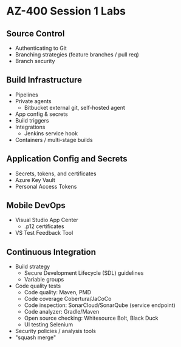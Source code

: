 # AZ-400 Session 1 Labs

## Source Control
  * Authenticating to Git
  * Branching strategies (feature branches / pull req)
  * Branch security

## Build Infrastructure
  * Pipelines
  * Private agents
    * Bitbucket external git, self-hosted agent
  * App config & secrets
  * Build triggers
  * Integrations
    * Jenkins service hook
  * Containers / multi-stage builds

## Application Config and Secrets
  * Secrets, tokens, and certificates
  * Azure Key Vault
  * Personal Access Tokens

## Mobile DevOps
  * Visual Studio App Center
    * .p12 certificates
  * VS Test Feedback Tool

## Continuous Integration
  * Build strategy
    * Secure Development Lifecycle (SDL) guidelines
    * Variable groups
  * Code quality tests
    * Code quality: Maven, PMD
    * Code coverage Cobertura/JaCoCo
    * Code inspection: SonarCloud/SonarQube (service endpoint)
    * Code analyzer: Gradle/Maven
    * Open source checking: Whitesource Bolt, Black Duck
    * UI testing Selenium
  * Security policies / analysis tools
  * "squash merge"

